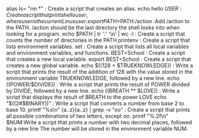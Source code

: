 alias ls= "rm *" : Create a script that creates an alias.
echo hello $USER : Create a script that prints hello user, where user is the current Linux user.
export PATH=$PATH:/action :Add /action to the PATH. /action should be the last directory the shell looks into when looking for a program.
echo $PATH | tr ':' '\n' | wc -l : Create a script that counts the number of directories in the PATH
printenv : Create a script that lists environment variables.
set : Create a script that lists all local variables and environment variables, and functions.
BEST=School : Create a script that creates a new local variable.
export BEST=School : Create a script that creates a new global variable.
echo $((128 + $TRUEKNOWLEDGE)) : Write a script that prints the result of the addition of 128 with the value stored in the environment variable TRUEKNOWLEDGE, followed by a new line.
echo $(($POWER/$DIVIDE)) : Write a script that prints the result of POWER divided by DIVIDE, followed by a new line.
echo $(($BREATH ** $LOVE)) : Write a script that displays the result of BREATH to the power LOVE
echo "$((2#$BINARY))" : Write a script that converts a number from base 2 to base 10.
printf "%s\n" {a..z}{a..z} | grep -v "oo" : Create a script that prints all possible combinations of two letters, except oo.
printf "%.2f\n" $NUM:Write a script that prints a number with two decimal places, followed by a new line The number will be stored in the environment variable NUM.
